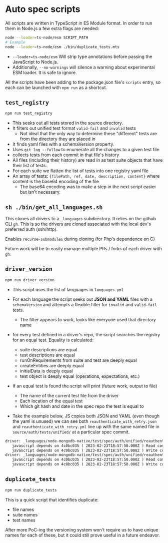# Auto spec scripts

All scripts are written in TypeScript in ES Module format. In order to run them in Node.js a few extra flags are needed:

```sh
node --loader=ts-node/esm SCRIPT_PATH
# Example
node --loader=ts-node/esm ./bin/duplicate_tests.mts
```

- `--loader=ts-node/esm` Will strip type annotations before passing the JavaScript to Node.js.
- Additionally, `--no-warnings` will silence a warning about experimental ESM loader. It is safe to ignore.

All the scripts have been adding to the package.json file's `scripts` entry, so each can be launched with `npm run` as a shortcut.

## `test_registry`

```sh
npm run test_registry
```

- This seeks out all tests stored in the source directory.
- It filters out unified test format `valid-fail` and `invalid` tests
  - Not ideal that the only way to determine these "different" tests are from the directory they are placed in
- It finds yaml files with a schemaVersion property.
- Uses `git log --follow` to enumerate all the changes to a given test file
- collects tests from each commit in that file's history
- All files (including their history) are read in as test suite objects that have their list of tests.
- For each suite we flatten the list of tests into one registry yaml file
- An array of tests: `{filePath, ref, date, description, content}` where content is the base64 encoding of the file
  - The base64 encoding was to make a step in the next script easier but isn't necessary.

## `sh ./bin/get_all_languages.sh`

This clones all drivers to a `_languages` subdirectory. It relies on the github CLI `gh`. This is so the drivers are cloned associated with the local dev's preferred auth (ssh/http).

Enables `recurse-submodules` during cloning (for Php's dependence on C)

Future work will be to easily manage multiple PRs / forks of each driver with `gh`.

## `driver_version`

```sh
npm run driver_version
```

- This script uses the list of languages in `languages.yml`
- For each language the script seeks out **JSON and YAML** files with a `schemaVersion` and attempts a flexible filter for `invalid` and `valid-fail` tests.
  - The filter appears to work, looks like everyone used that directory name
- for every test defined in a driver's repo, the script searches the registry for an equal test. Equality is calculated:
  - suite descriptions are equal
  - test descriptions are equal
  - runOnRequirements from suite and test are deeply equal
  - createEntities are deeply equal
  - initialData is deeply equal
  - test object is deeply equal (operations, expectations, etc.)
- If an equal test is found the script will print (future work, output to file)
  - The name of the current test file from the driver
  - Each location of the equal test
  - Which git hash and date in the spec repo the test is equal to

- Take the example below, JS copies both JSON and YAML (even though the yaml is unused) we can see both `reauthenticate_with_retry.json` and `reauthenticate_with_retry.yml` line up with the same named file in `source/auth/tests/unified/` at a particular spec commit.

```txt
driver: _languages/node-mongodb-native/test/spec/auth/unified/reauthenticate_with_retry.json
   javascript depends on 4c0bc035 ( 2023-02-23T18:57:50.000Z ) Read command should reauthenticate when receive ReauthenticationRequired error code and retryReads=true at source/auth/tests/unified/reauthenticate_with_retry.yml
   javascript depends on 4c0bc035 ( 2023-02-23T18:57:50.000Z ) Write command should reauthenticate when receive ReauthenticationRequired error code and retryWrites=true at source/auth/tests/unified/reauthenticate_with_retry.yml
driver: _languages/node-mongodb-native/test/spec/auth/unified/reauthenticate_with_retry.yml
   javascript depends on 4c0bc035 ( 2023-02-23T18:57:50.000Z ) Read command should reauthenticate when receive ReauthenticationRequired error code and retryReads=true at source/auth/tests/unified/reauthenticate_with_retry.yml
   javascript depends on 4c0bc035 ( 2023-02-23T18:57:50.000Z ) Write command should reauthenticate when receive ReauthenticationRequired error code and retryWrites=true at source/auth/tests/unified/reauthenticate_with_retry.yml
```

## `duplicate_tests`


```sh
npm run duplicate_tests
```

This is a quick script that identifies duplicate:

- file names
- suite names
- test names

After more PoC-ing the versioning system won't require us to have unique names for each of these, but it could still prove useful in a future endeavor.
